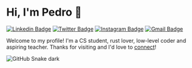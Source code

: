 # Hi, I'm Pedro 👋

[![Linkedin Badge](https://img.shields.io/badge/-pedrosantayana-blue?style=flat&logo=Linkedin&logoColor=white&link=https://www.linkedin.com/in/pedrosantayana/)](https://www.linkedin.com/in/pedrosantayana/)
[![Twitter Badge](https://img.shields.io/badge/-@pedrosantayana-1ca0f1?style=flat&labelColor=1ca0f1&logo=twitter&logoColor=white&link=https://twitter.com/pedrosantayana)](https://twitter.com/pedrosantayana)
[![Instagram Badge](https://img.shields.io/badge/-@pedrosantayana-purple?style=flat&logo=instagram&logoColor=white&link=https://www.instagram.com/pedrosantayana/)](https://www.instagram.com/pedrosantayana/)
[![Gmail Badge](https://img.shields.io/badge/-pedrosantayana-c14438?style=flat&logo=Gmail&logoColor=white&link=mailto:pedrosantayana@gmail.com)](mailto:pedrosantayana@gmail.com)

Welcome to my profile! I'm a CS student, rust lover, low-level coder and aspiring teacher. Thanks for visiting and I'd love to [connect](https://www.linkedin.com/in/pedrosantayana/)!

![GitHub Snake dark](https://raw.githubusercontent.com/pedrosantayana/pedrosantayana/output/github-contribution-grid-snake-dark.svg)
